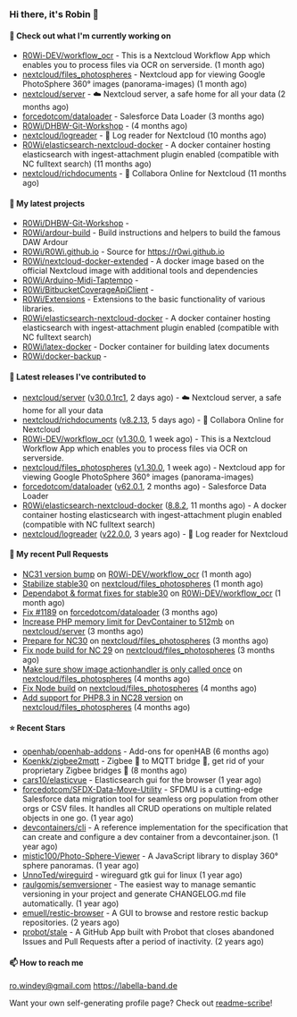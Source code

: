 ### Hi there, it's Robin 👋

#### 👷 Check out what I'm currently working on

- [R0Wi-DEV/workflow_ocr](https://github.com/R0Wi-DEV/workflow_ocr) - This is a Nextcloud Workflow App which enables you to process files via OCR on serverside. (1 month ago)
- [nextcloud/files_photospheres](https://github.com/nextcloud/files_photospheres) - Nextcloud app for viewing Google PhotoSphere 360° images (panorama-images) (1 month ago)
- [nextcloud/server](https://github.com/nextcloud/server) - ☁️ Nextcloud server, a safe home for all your data (2 months ago)
- [forcedotcom/dataloader](https://github.com/forcedotcom/dataloader) - Salesforce Data Loader (3 months ago)
- [R0Wi/DHBW-Git-Workshop](https://github.com/R0Wi/DHBW-Git-Workshop) -  (4 months ago)
- [nextcloud/logreader](https://github.com/nextcloud/logreader) - 📜 Log reader for Nextcloud (10 months ago)
- [R0Wi/elasticsearch-nextcloud-docker](https://github.com/R0Wi/elasticsearch-nextcloud-docker) - A docker container hosting elasticsearch with ingest-attachment plugin enabled (compatible with NC fulltext search) (11 months ago)
- [nextcloud/richdocuments](https://github.com/nextcloud/richdocuments) - 📑 Collabora Online for Nextcloud (11 months ago)

#### 🌱 My latest projects

- [R0Wi/DHBW-Git-Workshop](https://github.com/R0Wi/DHBW-Git-Workshop) - 
- [R0Wi/ardour-build](https://github.com/R0Wi/ardour-build) - Build instructions and helpers to build the famous DAW Ardour
- [R0Wi/R0Wi.github.io](https://github.com/R0Wi/R0Wi.github.io) - Source for https://r0wi.github.io
- [R0Wi/nextcloud-docker-extended](https://github.com/R0Wi/nextcloud-docker-extended) - A docker image based on the official Nextcloud image with additional tools and dependencies
- [R0Wi/Arduino-Midi-Taptempo](https://github.com/R0Wi/Arduino-Midi-Taptempo) - 
- [R0Wi/BitbucketCoverageApiClient](https://github.com/R0Wi/BitbucketCoverageApiClient) - 
- [R0Wi/Extensions](https://github.com/R0Wi/Extensions) - Extensions to the basic functionality of various libraries.
- [R0Wi/elasticsearch-nextcloud-docker](https://github.com/R0Wi/elasticsearch-nextcloud-docker) - A docker container hosting elasticsearch with ingest-attachment plugin enabled (compatible with NC fulltext search)
- [R0Wi/latex-docker](https://github.com/R0Wi/latex-docker) - Docker container for building latex documents
- [R0Wi/docker-backup](https://github.com/R0Wi/docker-backup) - 

#### 🔭 Latest releases I've contributed to

- [nextcloud/server](https://github.com/nextcloud/server) ([v30.0.1rc1](https://github.com/nextcloud/server/releases/tag/v30.0.1rc1), 2 days ago) - ☁️ Nextcloud server, a safe home for all your data
- [nextcloud/richdocuments](https://github.com/nextcloud/richdocuments) ([v8.2.13](https://github.com/nextcloud/richdocuments/releases/tag/v8.2.13), 5 days ago) - 📑 Collabora Online for Nextcloud
- [R0Wi-DEV/workflow_ocr](https://github.com/R0Wi-DEV/workflow_ocr) ([v1.30.0](https://github.com/R0Wi-DEV/workflow_ocr/releases/tag/v1.30.0), 1 week ago) - This is a Nextcloud Workflow App which enables you to process files via OCR on serverside.
- [nextcloud/files_photospheres](https://github.com/nextcloud/files_photospheres) ([v1.30.0](https://github.com/nextcloud/files_photospheres/releases/tag/v1.30.0), 1 week ago) - Nextcloud app for viewing Google PhotoSphere 360° images (panorama-images)
- [forcedotcom/dataloader](https://github.com/forcedotcom/dataloader) ([v62.0.1](https://github.com/forcedotcom/dataloader/releases/tag/v62.0.1), 2 months ago) - Salesforce Data Loader
- [R0Wi/elasticsearch-nextcloud-docker](https://github.com/R0Wi/elasticsearch-nextcloud-docker) ([8.8.2](https://github.com/R0Wi/elasticsearch-nextcloud-docker/releases/tag/8.8.2), 11 months ago) - A docker container hosting elasticsearch with ingest-attachment plugin enabled (compatible with NC fulltext search)
- [nextcloud/logreader](https://github.com/nextcloud/logreader) ([v22.0.0](https://github.com/nextcloud/logreader/releases/tag/v22.0.0), 3 years ago) - 📜 Log reader for Nextcloud

#### 🔨 My recent Pull Requests

- [NC31 version bump](https://github.com/R0Wi-DEV/workflow_ocr/pull/265) on [R0Wi-DEV/workflow_ocr](https://github.com/R0Wi-DEV/workflow_ocr) (1 month ago)
- [Stabilize stable30](https://github.com/nextcloud/files_photospheres/pull/154) on [nextcloud/files_photospheres](https://github.com/nextcloud/files_photospheres) (1 month ago)
- [Dependabot &amp; format fixes for stable30](https://github.com/R0Wi-DEV/workflow_ocr/pull/262) on [R0Wi-DEV/workflow_ocr](https://github.com/R0Wi-DEV/workflow_ocr) (1 month ago)
- [Fix #1189](https://github.com/forcedotcom/dataloader/pull/1192) on [forcedotcom/dataloader](https://github.com/forcedotcom/dataloader) (3 months ago)
- [Increase PHP memory limit for DevContainer to 512mb](https://github.com/nextcloud/server/pull/46055) on [nextcloud/server](https://github.com/nextcloud/server) (3 months ago)
- [Prepare for NC30](https://github.com/nextcloud/files_photospheres/pull/149) on [nextcloud/files_photospheres](https://github.com/nextcloud/files_photospheres) (3 months ago)
- [Fix node build for NC 29](https://github.com/nextcloud/files_photospheres/pull/148) on [nextcloud/files_photospheres](https://github.com/nextcloud/files_photospheres) (3 months ago)
- [Make sure show image actionhandler is only called once](https://github.com/nextcloud/files_photospheres/pull/146) on [nextcloud/files_photospheres](https://github.com/nextcloud/files_photospheres) (4 months ago)
- [Fix Node build](https://github.com/nextcloud/files_photospheres/pull/145) on [nextcloud/files_photospheres](https://github.com/nextcloud/files_photospheres) (4 months ago)
- [Add support for PHP8.3 in NC28 version](https://github.com/nextcloud/files_photospheres/pull/144) on [nextcloud/files_photospheres](https://github.com/nextcloud/files_photospheres) (4 months ago)

#### ⭐ Recent Stars

- [openhab/openhab-addons](https://github.com/openhab/openhab-addons) - Add-ons for openHAB (6 months ago)
- [Koenkk/zigbee2mqtt](https://github.com/Koenkk/zigbee2mqtt) - Zigbee 🐝 to MQTT bridge 🌉, get rid of your proprietary Zigbee bridges 🔨 (8 months ago)
- [cars10/elasticvue](https://github.com/cars10/elasticvue) - Elasticsearch gui for the browser (1 year ago)
- [forcedotcom/SFDX-Data-Move-Utility](https://github.com/forcedotcom/SFDX-Data-Move-Utility) - SFDMU is a cutting-edge Salesforce data migration tool for seamless org population from other orgs or CSV files. It handles all CRUD operations on multiple related objects in one go. (1 year ago)
- [devcontainers/cli](https://github.com/devcontainers/cli) - A reference implementation for the specification that can create and configure a dev container from a devcontainer.json. (1 year ago)
- [mistic100/Photo-Sphere-Viewer](https://github.com/mistic100/Photo-Sphere-Viewer) - A JavaScript library to display 360° sphere panoramas. (1 year ago)
- [UnnoTed/wireguird](https://github.com/UnnoTed/wireguird) - wireguard gtk gui for linux (1 year ago)
- [raulgomis/semversioner](https://github.com/raulgomis/semversioner) - The easiest way to manage semantic versioning in your project and generate CHANGELOG.md file automatically. (1 year ago)
- [emuell/restic-browser](https://github.com/emuell/restic-browser) - A GUI to browse and restore restic backup repositories. (2 years ago)
- [probot/stale](https://github.com/probot/stale) - A GitHub App built with Probot that closes abandoned Issues and Pull Requests after a period of inactivity. (2 years ago)

#### 📫 How to reach me
[ro.windey@gmail.com](mailto:ro.windey@gmailcom)
https://labella-band.de

Want your own self-generating profile page? Check out [readme-scribe](https://github.com/muesli/readme-scribe)!